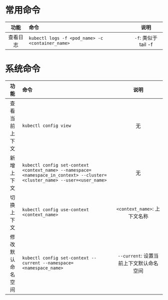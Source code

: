 # 常用命令
|功能|命令|说明|
|:---:|:---|:---:|
|查看日志|```kubectl logs -f <pod_name> -c <container_name>```|```-f```: 类似于tail -f|

# 系统命令
|功能|命令|说明|
|:---:|:---|:---:|
|查看当前上下文|```kubectl config view```|无|
|新增上下文|```kubectl config set-context <context_name> --namespace=<namespace_in_context> --cluster=<cluster_name> --user=<user_name>```|无|
|切换上下文|```kubectl config use-context <context_name>```|```<context_name>```: 上下文名称|
|修改默认命名空间|```kubectl config set-context --current --namespace=<namespace_name>```|```--current```: 设置当前上下文默认命名空间|
